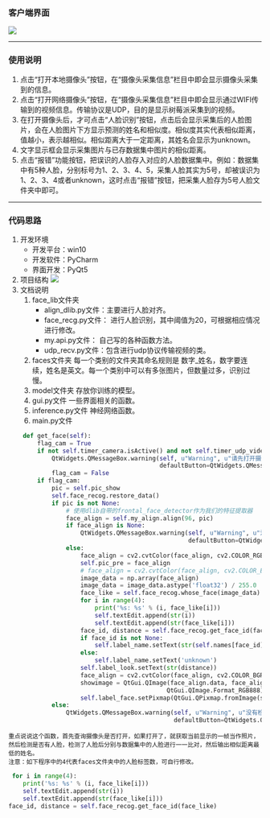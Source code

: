 ### 客户端界面
![](http://ww1.sinaimg.cn/mw690/006IYRZEly1fp331vehs7j30sj0m574b.jpg)
___
### 使用说明
1. 点击“打开本地摄像头”按钮，在“摄像头采集信息”栏目中即会显示摄像头采集到的信息。
2. 点击“打开网络摄像头”按钮，在“摄像头采集信息”栏目中即会显示通过WIFI传输到的视频信息。传输协议是UDP，目的是显示树莓派采集到的视频。
3. 在打开摄像头后，才可点击“人脸识别”按钮，点击后会显示采集后的人脸图片，会在人脸图片下方显示预测的姓名和相似度。相似度其实代表相似距离，值越小，表示越相似。相似距离大于一定距离，其姓名会显示为unknown。
4. 文字显示框会显示采集图片与已存数据集中图片的相似距离。
5. 点击“报错”功能按钮，把误识的人脸存入对应的人脸数据集中。例如：数据集中有5种人脸，分别标号为1、2、3、4、5，采集人脸其实为5号，却被误识为1、2、3、4或者unknown，这时点击“报错”按钮，把采集人脸存为5号人脸文件夹中即可。
___
### 代码思路
1. 开发环境
   * 开发平台：win10
   * 开发软件：PyCharm
   * 界面开发：PyQt5
2. 项目结构
   ![](http://ww1.sinaimg.cn/mw690/006IYRZEly1fp344pfejbj30b00dzt95.jpg)
3. 文档说明
    1. face_lib文件夹
        * align_dlib.py文件：主要进行人脸对齐。
        * face_recg.py文件： 进行人脸识别，其中阈值为20，可根据相应情况进行修改。
        * my.api.py文件： 自己写的各种函数方法。
        * udp_recv.py文件：包含进行udp协议传输视频的类。
    2. faces文件夹
        每一个类别的文件夹其命名规则是  数字_姓名，数字要连续，姓名是英文。每一个类别中可以有多张图片，但数量过多，识别过慢。
    3. model文件夹
        存放你训练的模型。
    4. gui.py文件
        一些界面相关的函数。
    5. inference.py文件
        神经网络函数。
    6. main.py文件
```python
    def get_face(self):
        flag_cam = True
        if not self.timer_camera.isActive() and not self.timer_udp_video.isActive():      # 查询摄像头
            QtWidgets.QMessageBox.warning(self, u"Warning", u"请先打开摄像头", buttons=QtWidgets.QMessageBox.Ok,
                                          defaultButton=QtWidgets.QMessageBox.Ok)
            flag_cam = False
        if flag_cam:
            pic = self.pic_show
            self.face_recog.restore_data()
            if pic is not None:
                # 使用dlib自带的frontal_face_detector作为我们的特征提取器
                face_align = self.my_align.align(96, pic)
                if face_align is None:
                    QtWidgets.QMessageBox.warning(self, u"Warning", u"没有检测到人脸", buttons=QtWidgets.QMessageBox.Ok,
                                                  defaultButton=QtWidgets.QMessageBox.Ok)
                else:
                    face_align = cv2.cvtColor(face_align, cv2.COLOR_RGB2BGR)  # 转为BGR图片
                    self.pic_pre = face_align
                    # face_align = cv2.cvtColor(face_align, cv2.COLOR_BGR2RGB)  # 转为RGB图片
                    image_data = np.array(face_align)
                    image_data = image_data.astype('float32') / 255.0
                    face_like = self.face_recog.whose_face(image_data)                    # 识别人脸
                    for i in range(4):
                        print('%s: %s' % (i, face_like[i]))
                        self.textEdit.append(str(i))
                        self.textEdit.append(str(face_like[i]))
                    face_id, distance = self.face_recog.get_face_id(face_like)
                    if face_id is not None:
                        self.label_name.setText(str(self.names[face_id]))
                    else:
                        self.label_name.setText('unknown')
                    self.label_look.setText(str(distance))
                    face_align = cv2.cvtColor(face_align, cv2.COLOR_BGR2RGB)  # 转为RGB图片
                    showimage = QtGui.QImage(face_align.data, face_align.shape[1], face_align.shape[0],
                                            QtGui.QImage.Format_RGB888)
                    self.label_face.setPixmap(QtGui.QPixmap.fromImage(showimage))
            else:
                QtWidgets.QMessageBox.warning(self, u"Warning", u"没有检测到图片", buttons=QtWidgets.QMessageBox.Ok,
                                              defaultButton=QtWidgets.QMessageBox.Ok)
```
    重点说说这个函数，首先查询摄像头是否打开，如果打开了，就获取当前显示的一帧当作照片，然后检测是否有人脸，检测了人脸后分别与数据集中的人脸进行一一比对，然后输出相似距离最低的姓名。
    注意：如下程序中的4代表faces文件夹中的人脸标签数，可自行修改。 
```python
 for i in range(4):
    print('%s: %s' % (i, face_like[i]))
    self.textEdit.append(str(i))
    self.textEdit.append(str(face_like[i]))
face_id, distance = self.face_recog.get_face_id(face_like)
```
